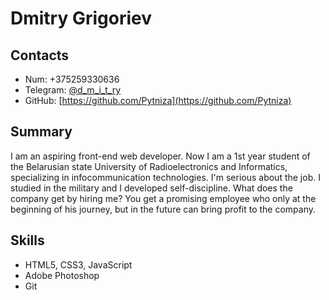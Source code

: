 # Dmitry Grigoriev
## Contacts
- Num: +375259330636
- Telegram: [@d_m_i_t_ry](https://t.me/d_m_i_t_ry)
- GitHub: [https://github.com/Pytniza](https://github.com/Pytniza)

## Summary
I am an aspiring front-end web developer. Now I am a 1st year student of the Belarusian state University of Radioelectronics and Informatics, specializing in infocommunication technologies. I'm serious about the job. I studied in the military and I developed self-discipline. What does the company get by hiring me? You get a promising employee who only at the beginning of his journey, but in the future can bring profit to the company.

## Skills
- HTML5, CSS3, JavaScript
- Adobe Photoshop
- Git